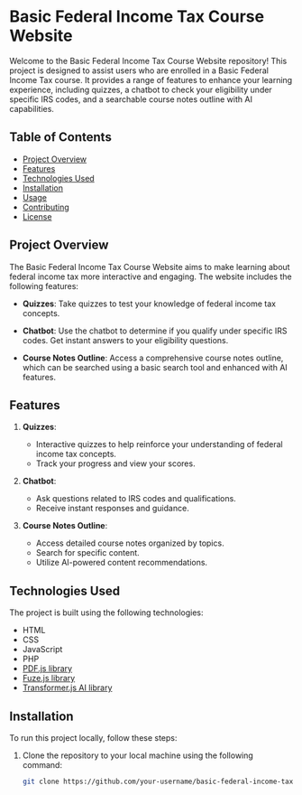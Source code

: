# Basic Federal Income Tax Course Website

Welcome to the Basic Federal Income Tax Course Website repository! This project is designed to assist users who are enrolled in a Basic Federal Income Tax course. It provides a range of features to enhance your learning experience, including quizzes, a chatbot to check your eligibility under specific IRS codes, and a searchable course notes outline with AI capabilities.

## Table of Contents
- [Project Overview](#project-overview)
- [Features](#features)
- [Technologies Used](#technologies-used)
- [Installation](#installation)
- [Usage](#usage)
- [Contributing](#contributing)
- [License](#license)

## Project Overview

The Basic Federal Income Tax Course Website aims to make learning about federal income tax more interactive and engaging. The website includes the following features:

- **Quizzes**: Take quizzes to test your knowledge of federal income tax concepts.

- **Chatbot**: Use the chatbot to determine if you qualify under specific IRS codes. Get instant answers to your eligibility questions.

- **Course Notes Outline**: Access a comprehensive course notes outline, which can be searched using a basic search tool and enhanced with AI features.

## Features

1. **Quizzes**:  
   - Interactive quizzes to help reinforce your understanding of federal income tax concepts.
   - Track your progress and view your scores.

2. **Chatbot**:
   - Ask questions related to IRS codes and qualifications.
   - Receive instant responses and guidance.

3. **Course Notes Outline**:
   - Access detailed course notes organized by topics.
   - Search for specific content.
   - Utilize AI-powered content recommendations.

## Technologies Used

The project is built using the following technologies:

- HTML
- CSS
- JavaScript
- PHP
- [PDF.js library](https://mozilla.github.io/pdf.js/)
- [Fuze.js library](https://fuzejs.io/)
- [Transformer.js AI library](https://github.com/xenova/transformers.js)

## Installation

To run this project locally, follow these steps:

1. Clone the repository to your local machine using the following command:

   ```bash
   git clone https://github.com/your-username/basic-federal-income-tax-website.git
